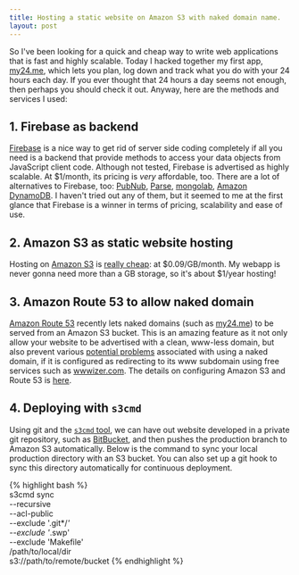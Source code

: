 ```yaml
---
title: Hosting a static website on Amazon S3 with naked domain name.
layout: post
---
```

So I've been looking for a quick and cheap way to write web applications that is
fast and highly scalable. Today I hacked together my first app,
[my24.me](http://my24.me), which lets you plan, log down and track what you do
with your 24 hours each day. If you ever thought that 24 hours a day seems not
enough, then perhaps you should check it out. Anyway, here are the methods and
services I used:

## 1. Firebase as backend

[Firebase](https://www.firebase.com) is a nice way to get rid of server side
coding completely if all you need is a backend that provide methods to access
your data objects from JavaScript client code. Although not tested, Firebase is
advertised as highly scalable. At $1/month, its pricing is _very_ affordable,
too. There are a lot of alternatives to Firebase, too:
[PubNub](http://www.pubnub.com), [Parse](https://parse.com),
[mongolab](https://mongolab.com), [Amazon
DynamoDB](http://aws.amazon.com/dynamodb/). I haven't tried out any of them, but
it seemed to me at the first glance that Firebase is a winner in terms of
pricing, scalability and ease of use.

## 2. Amazon S3 as static website hosting

Hosting on [Amazon S3](http://aws.amazon.com/s3/) is [really
cheap](http://aws.amazon.com/s3/pricing/): at $0.09/GB/month. My webapp is never
gonna need more than a GB storage, so it's about $1/year hosting!

## 3. Amazon Route 53 to allow naked domain

[Amazon Route 53](http://aws.amazon.com/route53/) recently lets naked domains
(such as [my24.me](http://my24.me)) to be served from an Amazon S3 bucket. This is
an amazing feature as it not only allow your website to be advertised with a
clean, www-less domain, but also prevent various [potential
problems](https://devcenter.heroku.com/articles/avoiding-naked-domains-dns-arecords)
associated with using a naked domain, if it is configured as redirecting to its
www subdomain using free services such as [wwwizer.com](http://wwwizer.com/).
The details on configuring Amazon S3 and Route 53 is
[here](http://docs.aws.amazon.com/AmazonS3/latest/dev/website-hosting-custom-domain-walkthrough.html).

## 4. Deploying with `s3cmd`

Using git and the [`s3cmd`
tool](/2013/04/07/mac-osx-uploading-files-to-amazon-s3/), we can have out
website developed in a private git repository, such as
[BitBucket](https://bitbucket.org/), and then pushes the production branch to
Amazon S3 automatically. Below is the command to sync your local production
directory with an S3 bucket. You can also set up a git hook to sync this
directory automatically for continuous deployment.

{% highlight bash %}\
s3cmd sync \
  --recursive \
  --acl-public \
  --exclude '.git*/*' \
  --exclude '*.swp' \
  --exclude 'Makefile' \
  /path/to/local/dir \
  s3://path/to/remote/bucket
{% endhighlight %}
